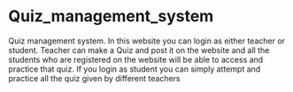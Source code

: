 # Quiz_management_system
Quiz management system. In this website you can login as either  teacher or student. Teacher can make a Quiz  and post it on the website and all the  students who are registered on the website  will be able to access and practice that quiz.  If you login as student you can simply  attempt and practice all the quiz given by  different teachers
